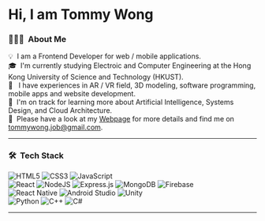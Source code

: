 # Hi, I am Tommy Wong

### 👨🏻‍💻 &nbsp;About Me

💡 &nbsp;I am a Frontend Developer for web / mobile applications.\
🎓 &nbsp;I'm currently studying Electroic and Computer Engineering at the Hong Kong University of Science and Technology (HKUST).\
📲 &nbsp; I have experiences in AR / VR field, 3D modeling, software programming, mobile apps and website development.\
🌱 &nbsp;I'm on track for learning more about Artificial Intelligence, Systems Design, and Cloud Architecture.\
📄 &nbsp;Please have a look at my [Webpage](https://tommylhw.github.io) for more details and find me on tommywong.job@gmail.com.

<hr>

### 🛠 &nbsp;Tech Stack

<!-- ![HTML](https://img.shields.io/badge/-HTML-05122A?style=flat&logo=HTML5)&nbsp;![CSS](https://img.shields.io/badge/-CSS-05122A?)&nbsp;![JavaScript](https://img.shields.io/badge/-JavaScript-05122A?style=flat&logo=javascript)&nbsp;\
![React](https://img.shields.io/badge/-React-05122A?style=flat&logo=react)&nbsp;![Node.js](https://img.shields.io/badge/-Node.js-05122A?style=flat&logo=node.js)&nbsp;![Express.js](https://img.shields.io/badge/-Express.js-05122A?style=flat&logo=express)&nbsp;![MongoDB](https://img.shields.io/badge/-MongoDB-05122A?style=flat&logo=mongodb)&nbsp;\
![ReactNative](https://img.shields.io/badge/-ReactNative-05122A?style=flat&logo=react)&nbsp;![AndroidStudio](https://img.shields.io/badge/-AndroidStudio.js-05122A?style=flat&logo=android)&nbsp;![Unity](https://img.shields.io/badge/-Unity-05122A?style=flat&logo=unity)&nbsp;
![Python](https://img.shields.io/badge/-Python-05122A?style=flat&logo=python)&nbsp;![C++](https://img.shields.io/badge/-C++-05122A?style=flat&logo=C%2B%2B&logoColor=00599C)&nbsp; -->

![HTML5](https://img.shields.io/badge/html5-%23E34F26.svg?style=for-the-badge&logo=html5&logoColor=white)&nbsp;![CSS3](https://img.shields.io/badge/css3-%231572B6.svg?style=for-the-badge&logo=css3&logoColor=white)&nbsp;![JavaScript](https://img.shields.io/badge/javascript-%23323330.svg?style=for-the-badge&logo=javascript&logoColor=%23F7DF1E)\
![React](https://img.shields.io/badge/react-%2320232a.svg?style=for-the-badge&logo=react&logoColor=%2361DAFB)&nbsp;![NodeJS](https://img.shields.io/badge/node.js-6DA55F?style=for-the-badge&logo=node.js&logoColor=white)&nbsp;![Express.js](https://img.shields.io/badge/express.js-%23404d59.svg?style=for-the-badge&logo=express&logoColor=%2361DAFB)&nbsp;![MongoDB](https://img.shields.io/badge/MongoDB-%234ea94b.svg?style=for-the-badge&logo=mongodb&logoColor=white)&nbsp;![Firebase](https://img.shields.io/badge/Firebase-039BE5?style=for-the-badge&logo=Firebase&logoColor=white)\
![React Native](https://img.shields.io/badge/react_native-%2320232a.svg?style=for-the-badge&logo=react&logoColor=%2361DAFB)&nbsp;![Android Studio](https://img.shields.io/badge/Android%20Studio-3DDC84.svg?style=for-the-badge&logo=android-studio&logoColor=white)&nbsp;![Unity](https://img.shields.io/badge/unity-%23000000.svg?style=for-the-badge&logo=unity&logoColor=white)\
![Python](https://img.shields.io/badge/python-3670A0?style=for-the-badge&logo=python&logoColor=ffdd54)&nbsp;![C++](https://img.shields.io/badge/c++-%2300599C.svg?style=for-the-badge&logo=c%2B%2B&logoColor=white)&nbsp;![C#](https://img.shields.io/badge/c%23-%23239120.svg?style=for-the-badge&logo=c-sharp&logoColor=white)

<hr>


